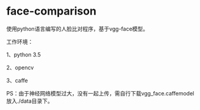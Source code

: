 # face-comparison
使用python语言编写的人脸比对程序，基于vgg-face模型。

工作环境：

1、python 3.5

2、opencv

3、caffe



PS：由于神经网络模型过大，没有一起上传，需自行下载vgg_face.caffemodel放入./data目录下。